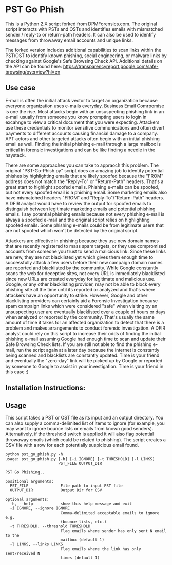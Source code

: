 # PST Go Phish
This is a Python 2.X script forked from DPMForensics.com. The original script interacts with PSTs and OSTs and identifies emails with mismatched sender / reply-to or return-path headers. It can also be used to identify messages from throwaway email accounts and unique links. 

The forked version includes additional capabilities to scan links within the PST/OST to identify known phishing, social engineering, or malware links by checking against Google's Safe Browsing Check API. Additional details on the API can be found here: https://transparencyreport.google.com/safe-browsing/overview?hl=en

## Use case
E-mail is often the initial attack vector to target an organization because everyone organization uses e-mails everyday. Business Email Comrpomise is one the rise. Most attacks begin with an unsuspecting phishing link in an e-mail usually from someone you know prompting users to login in excahnge to view a critical document that you were expecting. Attackers use these credentials to monitor sensitive communications and often divert payments to different accounts causing financial damage to a company. APT actors and other targeted attacks often begin with an initial phishing email as well. Finding the initial phishing e-mail through a large mailbox is critical in forensic investigations and can be like finding a needle in the haystack. 

There are some approaches you can take to appraoch this problem. The original "PST-Go-Phish.py" script does an amazing job to identify potential phishes by highlighting emails that are likely spoofed because the "FROM" address does not match the "Reply-To" or "Return-Path" headers. That's a great start to highlight spoofed emails. Phishing e-mails can be spoofed, but not every spoofed email is a phishing email. Some marketing emails also have mismatched headers "FROM" and "Reply-To"/"Return-Path" headers. A DFIR analyst would have to review the output for spoofed emails to distinguish between legitimate marketing emails and potential phishing emails. I say potential phishing emails because not every phishing e-mail is always a spoofed e-mail and the original script relies on highlighting spoofed emails. Some phishing e-mails could be from legitimate users that are not spoofed which won't be detected by the original script. 

Attackers are effective in phishing because they use new domain names that are recently registered to mass spam targets, or they use compromised accounts from someone you trust to send a malicious link. Since these links are new, they are not blacklisted yet which gives them enough time to successfully attack a few users before their new campaign domain names are reported and blacklisted by the community. While Google constantly scans the web for deceptive sites, not every URL is immediately blacklisted since new URLs are created everyday for legitimate and malicious use. Google, or any other blacklisting provider, may not be able to block every phishing site all the time until its reported or analyzed and that's where attackers have an opportunity to strike. However, Google and other blacklisting providers can certainly aid a Forensic Investigation because spam campaign links which were considered "safe" when visiting by an unsuspecting user are eventually blacklisted over a couple of hours or days when analyzed or reported by the community. That's usually the same amount of time it takes for an affected organization to detect that there is a problem and makes arrangements to conduct forensic investigation. A DFIR analyst could rely on this script to increase their odds of finding the initial phishing e-mail assuming Google had enough time to scan and update their Safe Browsing Check lists. If you are still not able to find the phishing e-mail, run the script again at a later day because the internet is constantly being scanned and blacklists are constantly updated. Time is your friend and eventually the "zero-day" link will be picked up by Google or reported by someone to Google to assist in your investigation. Time is your friend in this case :)



## Installation Instructions: 



## Usage
This script takes a PST or OST file as its input and an output directory. You can also supply a comma-delimited list of items to ignore (for example, you may want to ignore bounce lists or emails from known good senders). Alternatively, if the threshold switch is applied it will also flag potential throwaway emails (which could be related to phishing). The script creates a CSV file with a row for each potentially suspicious email found.
~~~
python pst_go_phish.py -h
usage: pst_go_phish.py [-h] [-i IGNORE] [-t THRESHOLD] [-l LINKS]
                       PST_FILE OUTPUT_DIR

PST Go Phishing..

positional arguments:
  PST_FILE              File path to input PST file
  OUTPUT_DIR            Output Dir for CSV

optional arguments:
  -h, --help            show this help message and exit
  -i IGNORE, --ignore IGNORE
                        Comma-delimited acceptable emails to ignore e.g.
                        (bounce lists, etc.)
  -t THRESHOLD, --threshold THRESHOLD
                        Flag emails where sender has only sent N email to the
                        mailbox (default 1)
  -l LINKS, --links LINKS
                        Flag emails where the link has only sent/received N
                        times (default 1)

~~~
